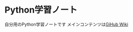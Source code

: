 # Python学習ノート
自分用のPython学習ノートです
メインコンテンツは[GiHub Wiki](https://github.com/nakayuk/LearningPython/wiki)
